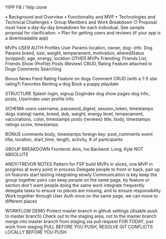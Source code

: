 YIPP
FB / Yelp clone


• Background and Overview
• Functionality and MVP
• Technologies and Technical Challenges
• Group Members and Work Breakdown
	○ Proposal must have a day-by-day breakdown for each individual. See sample proposal for clarification.
• Plan for getting users and reviews (if your app is a downloadable app)


MVPs
USER AUTH
	Profiles
		User Params
		location, owner, dog- info.
		Dog Params
		breed, size, weight, temperament, motivation, alteredStatus (snipped), age, energy, location
OTHER MVPs
	Friending: Friends List, Friends Show (Profile)
	Posts (Review) CRUD, Rating Feature attached to Dogs
	Comments
	Searching

Bonus
	News Feed
	Rating Feature on dogs
	Comment CRUD (with a 1-5 star rating?)
	Favorites
	Renting a dog
	Book a puppy playdate


STRUCTURE
 Splash
	login, signup
 DogIndex
	dog show pages
		dog info., posts, 
 UserIndex
	user profile info.


SCHEMA
users
	username, password_digest, session_token, timestamps
dogs (rating)
	name, breed, dob, weight, energy level, temperament, vaccinations, color, timestamps
posts (reviews)
	title, body, timestamps
ratings
	score, timestamps
	
BONUS
comments
	body, timestamps
	foreign key: post_comments
event
	title, location, start_time, length, activity, # of participants
	
	
GROUP BREAKDOWN
Frontend: Anis, Ivo
Backend: Long, Kyle
NOT ABSOLUTE
	
	
ANDY/TREVOR NOTES
Pattern for FSP
	build MVPs in slices, one MVP in progress at every point in process
Delegate people to front or back, pair up on features
	start testing integrating slowly
Communication is key
	keep the group together
	pairs can keep people on the same page, by feature or section
	don't want people doing the same work
	integrate frequently
	delegate tasks to ensure no pieces are missing, and to ensure responsibility
Work together through User Auth
	once on the same page, we can move to different places
	

WORKFLOW DEMO
	Protect master branch in github settings (disable push to master branch)
	Check out to the staging area, not to the master branch
	merge into master branch from staging via pull request
	FOR TODAY, just work from staging
	PULL BEFORE YOU PUSH, RESOLVE GIT CONFLICTS LOCALLY BEFORE YOU PUSH

